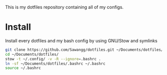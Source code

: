 This is my dotfiles repository containing all of my configs.

# Install

Install every dotfiles and my bash config by using GNU/Stow and symlinks
```sh
git clone https://github.com/Sawangg/dotfiles.git ~/Documents/dotfiles/
cd ~/Documents/dotfiles/
stow -t ~/.config/ -v -R --ignore=.bashrc .
ln -sf ~/Documents/dotfiles/.bashrc ~/.bashrc
source ~/.bashrc
```
